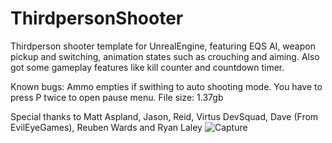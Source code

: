 # ThirdpersonShooter

Thirdperson shooter template for UnrealEngine, featuring EQS AI, weapon pickup and switching, animation states such as crouching and aiming. Also got some gameplay 
features like kill counter and countdown timer. 


Known bugs:
Ammo empties if swithing to auto shooting mode. 
You have to press P twice to open pause menu.
File size: 1.37gb

Special thanks to Matt Aspland, Jason, Reid, Virtus DevSquad, Dave (From EvilEyeGames), Reuben Wards and Ryan Laley
![Capture](https://user-images.githubusercontent.com/2607194/136602379-c7b6eca5-6730-4c80-93ae-8c4f3637ae2f.JPG)

